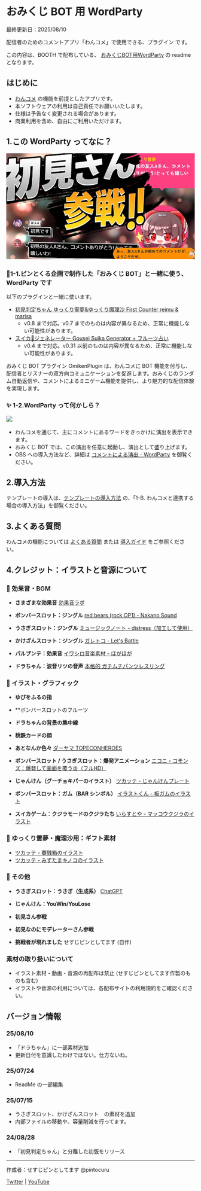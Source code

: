 # おみくじ BOT 用 WordParty

最終更新日：2025/08/10

配信者のためのコメントアプリ「わんコメ」で使用できる、プラグイン です。

この内容は、BOOTH で配布している、 [おみくじBOT用WordParty](https://pintocuru.booth.pm/items/6048048) の readme となります。

## はじめに

- [わんコメ](https://onecomme.com/) の機能を前提としたアプリです。
- 本ソフトウェアの利用は自己責任でお願いいたします。
- 仕様は予告なく変更される場合があります。
- 商業利用を含め、自由にご利用いただけます。

## 1.この WordParty ってなに？

![](images/240824_01.jpg)

### 🎯1-1.ピンとくる企画で制作した「おみくじ BOT」と一緒に使う、WordParty です

以下のプラグインと一緒に使います。

- [初見判定ちゃん ゆっくり霊夢&ゆっくり魔理沙 First Counter reimu & marisa](https://pintocuru.booth.pm/items/5471598)
	- v0.8 まで対応。v0.7 までのものは内容が異なるため、正常に機能しない可能性があります。
- [スイカ🍉ジェネレーター Gousei Suika Generator + フルーツ占い](https://pintocuru.booth.pm/items/5813323)
	- v0.4 まで対応。v0.31 以前のものは内容が異なるため、正常に機能しない可能性があります。

おみくじ BOT プラグイン OmikenPlugin は、わんコメに BOT 機能を付与し、配信者とリスナーの双方向コミュニケーションを促進します。おみくじのランダム自動返信や、コメントによるミニゲーム機能を提供し、より魅力的な配信体験を実現します。

### ✨ 1-2.WordParty って何かしら？

![](images/1-2.avif)

- わんコメを通じて、主にコメントにあるワードをきっかけに演出を表示できます。
- おみくじ BOT では、この演出を任意に起動し、演出として盛り上げます。
- OBS への導入方法など、詳細は [コメントによる演出 - WordParty](https://onecomme.com/docs/feature/wordparty) を御覧ください。

## 2.導入方法

テンプレートの導入は、[テンプレートの導入方法](../install/readme_install.md) の、「1-B. わんコメと連携する場合の導入方法」を御覧ください。

## 3.よくある質問

わんコメの機能については [よくある質問](https://onecomme.com/docs/faq) または [導入ガイド](https://onecomme.com/docs/guide) をご参照ください。

## 4.クレジット：イラストと音源について

### 🎵 効果音・BGM

- **さまざまな効果音**
  [効果音ラボ](https://soundeffect-lab.info/)

- **ボンバースロット：ジングル**
  [red bears (rock OP1) - Nakano Sound](https://www.nakano-sound.com/free/rock.html)

- **うさぎスロット：ジングル**
  [ミュージックノート - distress（加工して使用）](https://www.music-note.jp/bgm/short.html)

- **かけざんスロット：ジングル**
  [ガレトコ - Let's Battle](https://garetoco.com/material/2/)

- **パルプンテ：効果音**
  [イワシロ音楽素材 - ほがほが](https://iwashiro-sounds.work/bgm/iwashiro_se2/)

- **ドラちゃん：波音リツの音声**
  [本格的 ガチムチパンツレスリング](https://www.nicovideo.jp/watch/sm1175788)

### 🎨 イラスト・グラフィック

- **ゆびをふるの指**
- **ボンバースロットのフルーツ
- **ドラちゃんの背景の集中線**
- **桃鉄カードの顔**
- **あとなんか色々**
  [ダーヤマ TOPECONHEROES](https://twitter.com/topeconheroes)

- **ボンバースロット / うさぎスロット：爆発アニメーション**
  [ニコニ・コモンズ：爆発して画面を覆う炎（フルHD）](https://commons.nicovideo.jp/works/nc121868)

- **じゃんけん（グーチョキパーのイラスト）**
  [ツカッテ - じゃんけんプレート](https://tsukatte.com/rock-paper-scissors_plate/)

- **ボンバースロット：ガム（BAR シンボル）**
  [イラストくん - 板ガムのイラスト](https://illustkun.com/07358-20230417-b/)

- **スイカゲーム：クジラモードのクジラたち**
  [いらすとや - マッコウクジラのイラスト](https://www.irasutoya.com/2013/07/blog-post_6885.html)

### 🎁 ゆっくり霊夢・魔理沙用：ギフト素材

- [ツカッテ - 賽銭箱のイラスト](https://tsukatte.com/saisenbako/)
- [ツカッテ - みずたまキノコのイラスト](https://tsukatte.com/mushroom-polka-dots/)

### 🤖 その他

- **うさぎスロット：うさぎ（生成系）**
  [ChatGPT](https://chatgpt.com/)

- **じゃんけん：YouWin/YouLose**
- **初見さん参戦**
- **初見なのにモデレーターさん参戦**
- **挑戦者が現れました**
  せすじピンとしてます (自作)

### 素材の取り扱いについて

- イラスト素材・動画・音源の再配布は禁止 (せすじピンとしてます作製のものも含む)
- イラストや音源の利用については、各配布サイトの利用規約をご確認ください。

## バージョン情報

### 25/08/10

- 「ドラちゃん」に一部素材追加
- 更新日付を意識したわけではない。仕方ないね。

### 25/07/24

- ReadMe の一部編集

### 25/07/15

- うさぎスロット、かけざんスロット　の素材を追加
- 内部ファイルの移動や、容量削減を行ってます。

### 24/08/28

- 「初見判定ちゃん」と分離した初版をリリース

---

作成者：せすじピンとしてます @pintocuru

[Twitter](https://twitter.com/pintocuru) | [YouTube](https://www.youtube.com/@pintocuru)
